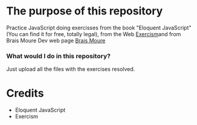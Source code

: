 # The purpose of this repository

Practice JavaScript doing exercisses from the book "Eloquent JavaScript" (You can find it for free, totally legal), from the Web <a href="https://exercism.org/">Exercism</a>and from<br>
Brais Moure Dev web page <a href="https://retosdeprogramacion.com/ejercicios/">Brais Moure</a>

### What would I do in this repository?
Just upload all the files with the exercises resolved.

# Credits

* Eloquent JavaScript
* Exercism


